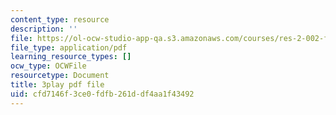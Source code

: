 ```yaml
---
content_type: resource
description: ''
file: https://ol-ocw-studio-app-qa.s3.amazonaws.com/courses/res-2-002-finite-element-procedures-for-solids-and-structures-spring-2010/cfd7146f3ce0fdfb261ddf4aa1f43492_20WSeL4tz2k.pdf
file_type: application/pdf
learning_resource_types: []
ocw_type: OCWFile
resourcetype: Document
title: 3play pdf file
uid: cfd7146f-3ce0-fdfb-261d-df4aa1f43492
---
```

